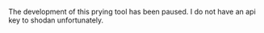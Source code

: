 The development of this prying tool has been paused.
I do not have an api key to shodan unfortunately.